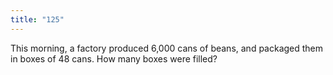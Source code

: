 ```yaml
---
title: "125"
---
```

This morning, a factory produced 6,000 cans of beans, and packaged them in boxes of 48 cans. How many boxes were filled?

